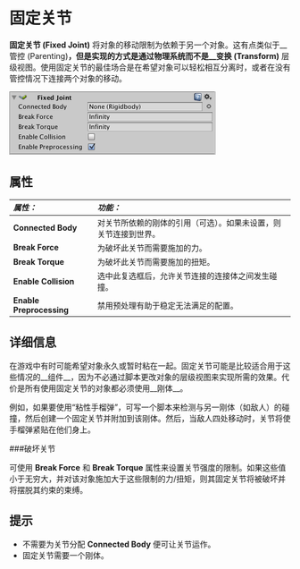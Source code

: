 固定关节
===========


__固定关节 (Fixed Joint)__ 将对象的移动限制为依赖于另一个对象。这有点类似于__管控 (Parenting)__，但是实现的方式是通过物理系统而不是__变换 (Transform)__ 层级视图。使用固定关节的最佳场合是在希望对象可以轻松相互分离时，或者在没有管控情况下连接两个对象的移动。


![](../uploads/Main/Inspector-FixedJoint.png) 


属性
----------



|**_属性：_** |**_功能：_** |
|:---|:---|
|__Connected Body__ |对关节所依赖的刚体的引用（可选）。如果未设置，则关节连接到世界。 |
|__Break Force__ |为破坏此关节而需要施加的力。 |
|__Break Torque__ |为破坏此关节而需要施加的扭矩。 |
|__Enable Collision__ |选中此复选框后，允许关节连接的连接体之间发生碰撞。 |
|__Enable Preprocessing__ | 禁用预处理有助于稳定无法满足的配置。 |

详细信息
-------


在游戏中有时可能希望对象永久或暂时粘在一起。固定关节可能是比较适合用于这些情况的__组件__，因为不必通过脚本更改对象的层级视图来实现所需的效果。代价是所有使用固定关节的对象都必须使用__刚体__。

例如，如果要使用“粘性手榴弹”，可写一个脚本来检测与另一刚体（如敌人）的碰撞，然后创建一个固定关节并附加到该刚体。然后，当敌人四处移动时，关节将使手榴弹紧贴在他们身上。


###破坏关节

可使用 __Break Force__ 和 __Break Torque__ 属性来设置关节强度的限制。如果这些值小于无穷大，并对该对象施加大于这些限制的力/扭矩，则其固定关节将被破坏并将摆脱其约束的束缚。


提示
-----


* 不需要为关节分配 __Connected Body__ 便可让关节运作。
* 固定关节需要一个刚体。
